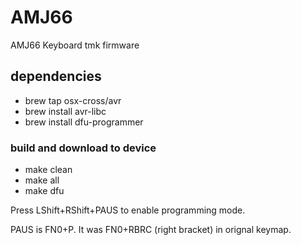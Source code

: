 # AMJ66
AMJ66 Keyboard tmk firmware

## dependencies

* brew tap osx-cross/avr
* brew install avr-libc
* brew install dfu-programmer

### build and download to device

* make clean
* make all
* make dfu

Press LShift+RShift+PAUS to enable programming mode.

PAUS is FN0+P. It was FN0+RBRC (right bracket) in orignal keymap.